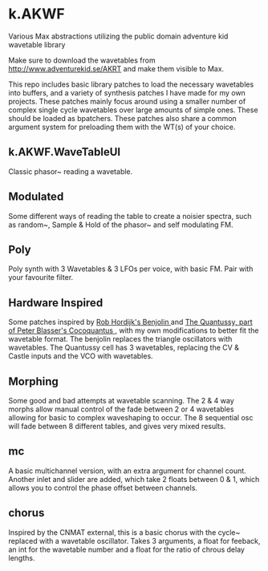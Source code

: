 # k.AKWF
 Various Max abstractions utilizing the public domain adventure kid wavetable library

Make sure to download the wavetables from http://www.adventurekid.se/AKRT and make them visible to Max.

This repo includes basic library patches to load the necessary wavetables into buffers, and a variety of synthesis patches I have made for my own projects. These patches mainly focus around using a smaller number of complex single cycle wavetables over large amounts of simple ones. These should be loaded as bpatchers. These patches also share a common argument system for preloading them with the WT(s) of your choice.

<h2>k.AKWF.WaveTableUI  </h2>

Classic phasor~ reading a wavetable.

<h2> Modulated </h2>

Some different ways of reading the table to create a noisier spectra, such as random~, Sample & Hold of the phasor~ and self modulating FM.

<h2> Poly </h2>

Poly synth with 3 Wavetables & 3 LFOs per voice, with basic FM. Pair with your favourite filter.

<h2> Hardware Inspired </h2>

Some patches inspired by <a href="https://web.archive.org/web/20141019122935/http://www.epochmodular.net/benjolin.html"> Rob Hordijk's Benjolin </a> and <a href="http://pugix.com/synth/eurorack-quantussy-cells/"> The Quantussy, part of Peter Blasser's </a> <a href="http://www.ciat-lonbarde.net/cocoquantus/index.html"> Cocoquantus </a>, with my own modifications to better fit the wavetable format. The benjolin replaces the triangle oscillators with wavetables. The Quantussy cell has 3 wavetables, replacing the CV & Castle inputs and the VCO with wavetables.

<h2> Morphing </h2>

Some good and bad attempts at wavetable scanning. The 2 & 4 way morphs allow manual control of the fade between 2 or 4 wavetables allowing for basic to complex waveshaping to occur. The 8 sequential osc will fade between 8 different tables, and gives very mixed results. 

<h2> mc </h2>

A basic multichannel version, with an extra argument for channel count. Another inlet and slider are added, which take 2 floats between 0 & 1, which allows you to control the phase offset between channels.

<h2> chorus </h2>

Inspired by the CNMAT external, this is a basic chorus with the cycle~ replaced with a wavetable oscillator. Takes 3 arguments, a float for feeback, an int for the wavetable number and a float for the ratio of chrous delay lengths.
